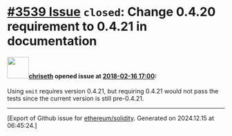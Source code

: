 # [\#3539 Issue](https://github.com/ethereum/solidity/issues/3539) `closed`: Change 0.4.20 requirement to 0.4.21 in documentation

#### <img src="https://avatars.githubusercontent.com/u/9073706?v=4" width="50">[chriseth](https://github.com/chriseth) opened issue at [2018-02-16 17:00](https://github.com/ethereum/solidity/issues/3539):

Using `emit` requires version 0.4.21, but requiring 0.4.21 would not pass the tests since the current version is still pre-0.4.21.




-------------------------------------------------------------------------------



[Export of Github issue for [ethereum/solidity](https://github.com/ethereum/solidity). Generated on 2024.12.15 at 06:45:24.]
